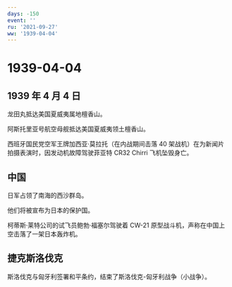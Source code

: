 ```yaml
---
days: -150
event: ''
ru: '2021-09-27'
ww: '1939-04-04'
---
```


# 1939-04-04

## 1939 年 4 月 4 日

龙田丸抵达美国夏威夷属地檀香山。

阿斯托里亚号航空母舰抵达美国夏威夷领土檀香山。

西班牙国民党空军王牌加西亚·莫拉托（在内战期间击落 40
架战机）在为新闻片拍摄表演时，因发动机故障驾驶菲亚特 CR32 Chirri
飞机坠毁身亡。

## 中国

日军占领了南海的西沙群岛。

他们将被宣布为日本的保护国。

柯蒂斯·莱特公司的试飞员鲍勃·福塞尔驾驶着 CW-21
原型战斗机，声称在中国上空击落了一架日本轰炸机。

## 捷克斯洛伐克

斯洛伐克与匈牙利签署和平条约，结束了斯洛伐克-匈牙利战争（小战争）。